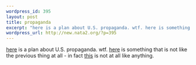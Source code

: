 ```yaml
--- 
wordpress_id: 395
layout: post
title: propaganda
excerpt: "here is a plan about U.S. propaganda. wtf. here is something that is not like the previous thing at all - in fact this is not at all like anything. "
wordpress_url: http://new.nata2.org/?p=395
---
```

<a href="http://www.zpub.com/un/chomsky.html">here</a> is a plan about U.S. propaganda. wtf. <a href="http://derek.broox.com/videos/R-pianist.mpg">here</a> is something that is not like the previous thing at all - in fact <a href="http://derek.broox.com/videos/R-pianist.mpg">this</a> is not at all like anything. 
